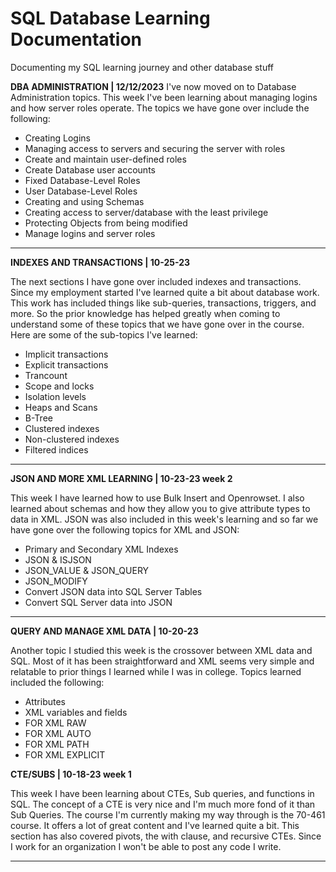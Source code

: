 # SQL Database Learning Documentation
Documenting my SQL learning journey and other database stuff

**DBA ADMINISTRATION | 12/12/2023**
I've now moved on to Database Administration topics. This week I've been learning about managing logins and how server roles operate. The topics we have
gone over include the following:
- Creating Logins
- Managing access to servers and securing the server with roles
- Create and maintain user-defined roles
- Create Database user accounts
- Fixed Database-Level Roles
- User Database-Level Roles
- Creating and using Schemas
- Creating access to server/database with the least privilege
- Protecting Objects from being modified
- Manage logins and server roles

---

**INDEXES AND TRANSACTIONS | 10-25-23**

The next sections I have gone over included indexes and transactions. Since my employment started I've learned quite a bit about database work. This work
has included things like sub-queries, transactions, triggers, and more. So the prior knowledge has helped greatly when coming to understand some of these
topics that we have gone over in the course. Here are some of the sub-topics I've learned:
- Implicit transactions
- Explicit transactions
- Trancount
- Scope and locks
- Isolation levels
- Heaps and Scans
- B-Tree
- Clustered indexes
- Non-clustered indexes
- Filtered indices
  
---

**JSON AND MORE XML LEARNING | 10-23-23 week 2**

This week I have learned how to use Bulk Insert and Openrowset. I also learned about schemas and how they allow you to give attribute types to data in XML.
JSON was also included in this week's learning and so far we have gone over the following topics for XML and JSON:
- Primary and Secondary XML Indexes
- JSON & ISJSON
- JSON_VALUE & JSON_QUERY
- JSON_MODIFY
- Convert JSON data into SQL Server Tables
- Convert SQL Server data into JSON

---

**QUERY AND MANAGE XML DATA | 10-20-23**

Another topic I studied this week is the crossover between XML data and SQL. Most of it has been straightforward and XML seems very simple 
and relatable to prior things I learned while I was in college. Topics learned included the following:
- Attributes
- XML variables and fields
- FOR XML RAW
- FOR XML AUTO
- FOR XML PATH
- FOR XML EXPLICIT



**CTE/SUBS | 10-18-23 week 1**

This week I have been learning about CTEs, Sub queries, and functions in SQL. The concept of a CTE is very nice and I'm much more fond of it 
than Sub Queries. The course I'm currently making my way through is the 70-461 course. It offers a lot of great content and I've learned quite a bit.
This section has also covered pivots, the with clause, and recursive CTEs. Since I work for an organization I won't be able to post any code I write.

---
